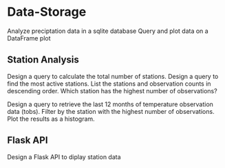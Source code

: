 # Data-Storage

Analyze preciptation data in a sqlite database
Query and plot data on a DataFrame plot

## Station Analysis

Design a query to calculate the total number of stations.
Design a query to find the most active stations.
List the stations and observation counts in descending order.
Which station has the highest number of observations?


Design a query to retrieve the last 12 months of temperature observation data (tobs).
Filter by the station with the highest number of observations.
Plot the results as a histogram.

## Flask API
Design a Flask API to diplay station data
